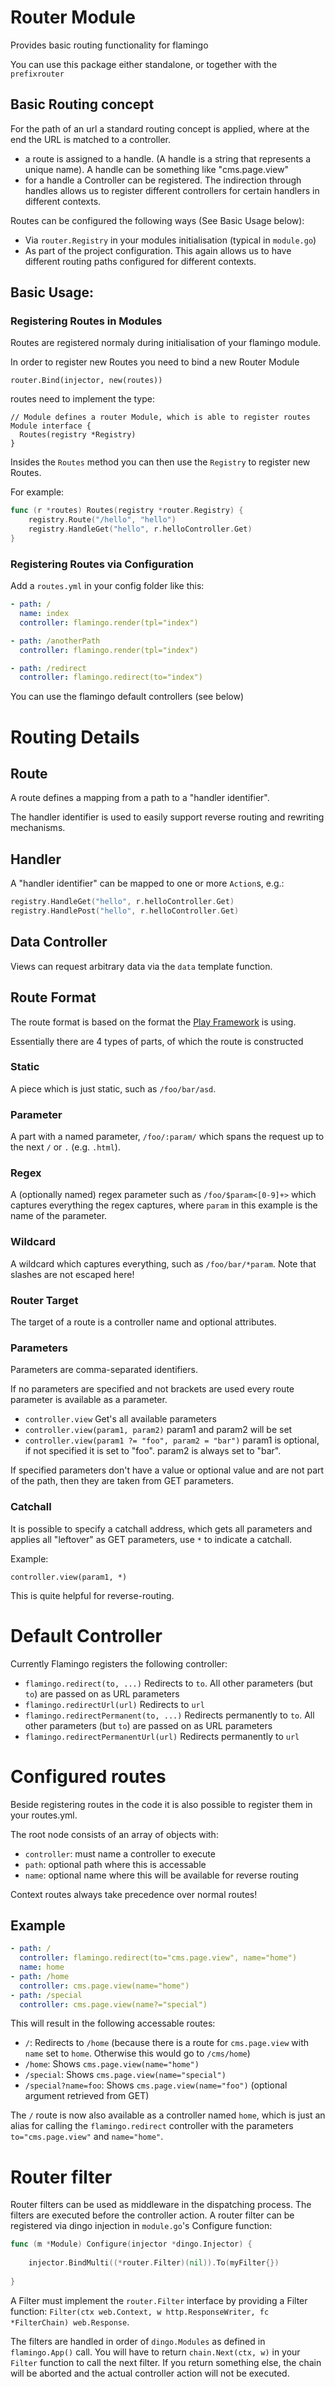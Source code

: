 # Router Module
Provides basic routing functionality for flamingo

You can use this package either standalone, or together with the `prefixrouter` 

## Basic Routing concept

For the path of an url a standard routing concept is applied, where at the end the URL is matched to a controller.

* a route is assigned to a handle. (A handle is a string that represents a unique name). A handle can be something like "cms.page.view"
* for a handle a Controller can be registered. The indirection through handles allows us to register different controllers for certain handlers in different contexts.

Routes can be configured the following ways (See Basic Usage below):
* Via `router.Registry` in your modules initialisation (typical in `module.go`)
* As part of the project configuration. This again allows us to have different routing paths configured for different contexts.

## Basic Usage:

### Registering Routes in Modules
Routes are registered normaly during initialisation of your flamingo module.

In order to register new Routes you need to bind a new Router Module
```
router.Bind(injector, new(routes))
```

routes need to implement the type:
```
// Module defines a router Module, which is able to register routes
Module interface {
  Routes(registry *Registry)
}
```

Insides the `Routes` method you can then use the `Registry` to register new Routes.

For example:
```go
func (r *routes) Routes(registry *router.Registry) {
	registry.Route("/hello", "hello")
	registry.HandleGet("hello", r.helloController.Get)
}
```

### Registering Routes via Configuration
Add a `routes.yml` in your config folder like this:

```yaml
- path: /
  name: index
  controller: flamingo.render(tpl="index")

- path: /anotherPath
  controller: flamingo.render(tpl="index")

- path: /redirect
  controller: flamingo.redirect(to="index")
```

You can use the flamingo default controllers (see below)

# Routing Details


## Route

A route defines a mapping from a path to a "handler identifier".

The handler identifier is used to easily support reverse routing and rewriting mechanisms.

## Handler

A "handler identifier" can be mapped to one or more `Action`s, e.g.:
```go
registry.HandleGet("hello", r.helloController.Get)
registry.HandlePost("hello", r.helloController.Get)
```


## Data Controller

Views can request arbitrary data via the `data` template function.


## Route Format

The route format is based on the format the [Play Framework](https://www.playframework.com/documentation/2.5.x/ScalaRouting) is using.

Essentially there are 4 types of parts, of which the route is constructed

### Static

A piece which is just static, such as `/foo/bar/asd`.

### Parameter

A part with a named parameter, `/foo/:param/` which spans the request up to the next `/` or `.` (e.g. `.html`).

### Regex

A (optionally named) regex parameter such as `/foo/$param<[0-9]+>` which captures everything the regex captures, where `param` in this example is the name of the parameter.

### Wildcard

A wildcard which captures everything, such as `/foo/bar/*param`. Note that slashes are not escaped here!

### Router Target

The target of a route is a controller name and optional attributes.

### Parameters

Parameters are comma-separated identifiers.

If no parameters are specified and not brackets are used every route parameter is available as a parameter.

- `controller.view` Get's all available parameters
- `controller.view(param1, param2)` param1 and param2 will be set
- `controller.view(param1 ?= "foo", param2 = "bar")` param1 is optional, if not specified it is set to "foo". param2 is always set to "bar".

If specified parameters don't have a value or optional value and are not part of the path, then they are taken from GET parameters.

### Catchall

It is possible to specify a catchall address, which gets all parameters and applies all "leftover" as GET parameters, use `*` to indicate a catchall.

Example:

`controller.view(param1, *)`

This is quite helpful for reverse-routing.


# Default Controller

Currently Flamingo registers the following controller:

- `flamingo.redirect(to, ...)` Redirects to `to`. All other parameters (but `to`) are passed on as URL parameters 
- `flamingo.redirectUrl(url)` Redirects to `url` 
- `flamingo.redirectPermanent(to, ...)` Redirects permanently to `to`. All other parameters (but `to`) are passed on as URL parameters 
- `flamingo.redirectPermanentUrl(url)` Redirects permanently to `url` 

# Configured routes

Beside registering routes in the code it is also possible to register them in your routes.yml.

The root node consists of an array of objects with:

- `controller`: must name a controller to execute
- `path`: optional path where this is accessable
- `name`: optional name where this will be available for reverse routing

Context routes always take precedence over normal routes!

## Example

```yml
- path: /
  controller: flamingo.redirect(to="cms.page.view", name="home")
  name: home
- path: /home
  controller: cms.page.view(name="home")
- path: /special
  controller: cms.page.view(name?="special")
```

This will result in the following accessable routes:

- `/`: Redirects to `/home` (because there is a route for `cms.page.view` with `name` set to `home`. Otherwise this would go to `/cms/home`)
- `/home`: Shows `cms.page.view(name="home")`
- `/special`: Shows `cms.page.view(name="special")`
- `/special?name=foo`: Shows `cms.page.view(name="foo")` (optional argument retrieved from GET)

The `/` route is now also available as a controller named `home`, which is just an alias for calling the `flamingo.redirect` controller with the parameters `to="cms.page.view"` and `name="home"`.

# Router filter

Router filters can be used as middleware in the dispatching process. The filters are executed before the controller action.
A router filter can be registered via dingo injection in `module.go`'s Configure function:

```go
func (m *Module) Configure(injector *dingo.Injector) {
	
	injector.BindMulti((*router.Filter)(nil)).To(myFilter{})
	
}
```

A Filter must implement the `router.Filter` interface by providing a Filter function: `Filter(ctx web.Context, w http.ResponseWriter, fc *FilterChain) web.Response`.

The filters are handled in order of `dingo.Modules` as defined in `flamingo.App()` call.
You will have to return `chain.Next(ctx, w)` in your `Filter` function to call the next filter. If you return something else,
the chain will be aborted and the actual controller action will not be executed.
